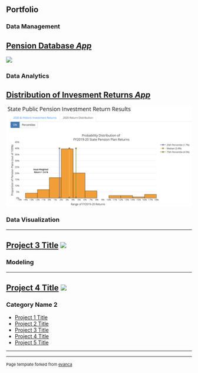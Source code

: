 ## Portfolio

### Data Management 
[Pension Database *App*](https://github.com/ReasonFoundation/pensionviewr)
---

<img src="images/Reason Database Viewer (V4.0).png?raw=true"/>

### Data Analytics
[Distribution of Invesment Returns *App*](https://reason.shinyapps.io/StatePublicPensionReturnResults_Updt2)
---

<img src="images/2020FY Returns2.jpg?raw=true"/>

### Data Visualization
---
[Project 3 Title](http://example.com/)
<img src="images/dummy_thumbnail.jpg?raw=true"/>
---

### Modeling
---
[Project 4 Title](http://example.com/)
<img src="images/dummy_thumbnail.jpg?raw=true"/>
---

### Category Name 2

- [Project 1 Title](http://example.com/)
- [Project 2 Title](http://example.com/)
- [Project 3 Title](http://example.com/)
- [Project 4 Title](http://example.com/)
- [Project 5 Title](http://example.com/)

---




---
<p style="font-size:11px">Page template forked from <a href="https://github.com/evanca/quick-portfolio">evanca</a></p>
<!-- Remove above link if you don't want to attibute -->
